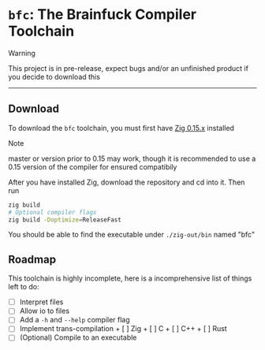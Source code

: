 # `bfc`: The Brainfuck Compiler Toolchain

> [!WARNING]
> This project is in pre-release, expect bugs and/or an unfinished product if you decide to download this

---

## Download
To download the `bfc` toolchain, you must first have [Zig 0.15.x](https://ziglang.org/download/#:~:text=52MiB-,0.15.2,-2025%2D10%2D11) installed

> [!NOTE]
> master or version prior to 0.15 may work, though it is recommended to use a 0.15 version of the compiler for ensured compatibily

After you have installed Zig, download the repository and cd into it. Then run
```sh
zig build
# Optional compiler flags
zig build -Doptimize=ReleaseFast
```
You should be able to find the executable under `./zig-out/bin` named "bfc"

## Roadmap
This toolchain is highly incomplete, here is a incomprehensive list of things left to do:
- [ ] Interpret files
- [ ] Allow io to files
- [ ] Add a `-h` and `--help` compiler flag
- [ ] Implement trans-compilation
      + [ ] Zig
      + [ ] C
      + [ ] C++
      + [ ] Rust
- [ ] \(Optional) Compile to an executable
